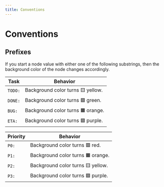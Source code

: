 ```yaml
---
title: Conventions
---
```


# Conventions

## Prefixes

If you start a node value with either one of the following substrings, then the background color of the node changes accordingly.

| Task | Behavior |
|---|---|
| `TODO:` | Background color turns :yellow_square: yellow. |
| `DONE:` | Background color turns :green_square: green. |
| `BUG:` | Background color turns :orange_square: orange. |
| `ETA:` | Background color turns :purple_square: purple. |

| Priority | Behavior |
|---|---|
| `P0:` | Background color turns :red_square: red. |
| `P1:` | Background color turns :orange_square: orange. |
| `P2:` | Background color turns :yellow_square: yellow. |
| `P3:` | Background color turns :purple_square: purple. |
